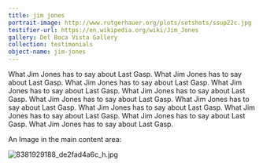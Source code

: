 ```yaml
---
title: jim jones
portrait-image: http://www.rutgerhauer.org/plots/setshots/ssup22c.jpg
testifier-url: https://en.wikipedia.org/wiki/Jim_Jones
gallery: Del Boca Vista Gallery
collection: testimonials
object-name: jim-jones
---
```


What Jim Jones has to say about Last Gasp. What Jim Jones has to say about Last Gasp. What Jim Jones has to say about Last Gasp. What Jim Jones has to say about Last Gasp. What Jim Jones has to say about Last Gasp. What Jim Jones has to say about Last Gasp. What Jim Jones has to say about Last Gasp. What Jim Jones has to say about Last Gasp. What Jim Jones has to say about Last Gasp. What Jim Jones has to say about Last Gasp. What Jim Jones has to say about Last Gasp. 

An Image in the main content area:

![8381929188_de2fad4a6c_h.jpg](/uploads/8381929188_de2fad4a6c_h.jpg)